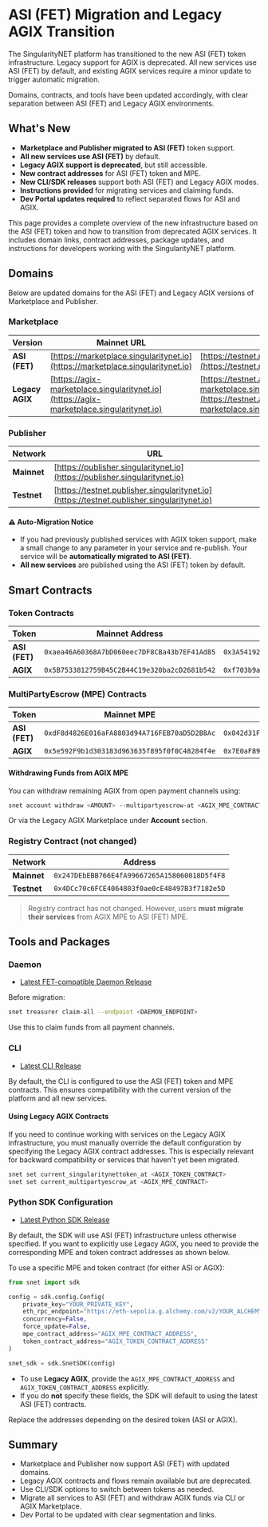 # ASI (FET) Migration and Legacy AGIX Transition

The SingularityNET platform has transitioned to the new ASI (FET) token infrastructure. Legacy support for AGIX is deprecated. All new services use ASI (FET) by default, and existing AGIX services require a minor update to trigger automatic migration. 

Domains, contracts, and tools have been updated accordingly, with clear separation between ASI (FET) and Legacy AGIX environments.

## What's New

* **Marketplace and Publisher migrated to ASI (FET)** token support.
* **All new services use ASI (FET)** by default.
* **Legacy AGIX support is deprecated**, but still accessible.
* **New contract addresses** for ASI (FET) token and MPE.
* **New CLI/SDK releases** support both ASI (FET) and Legacy AGIX modes.
* **Instructions provided** for migrating services and claiming funds.
* **Dev Portal updates required** to reflect separated flows for ASI and AGIX.

This page provides a complete overview of the new infrastructure based on the ASI (FET) token and how to transition from deprecated AGIX services. It includes domain links, contract addresses, package updates, and instructions for developers working with the SingularityNET platform.

## Domains

Below are updated domains for the ASI (FET) and Legacy AGIX versions of Marketplace and Publisher.

### Marketplace

| Version         | Mainnet URL                                                                              | Testnet URL                                                                                              |
| --------------- | ---------------------------------------------------------------------------------------- | -------------------------------------------------------------------------------------------------------- |
| **ASI (FET)**   | [https://marketplace.singularitynet.io](https://marketplace.singularitynet.io)           | [https://testnet.marketplace.singularitynet.io](https://testnet.marketplace.singularitynet.io)           |
| **Legacy AGIX** | [https://agix-marketplace.singularitynet.io](https://agix-marketplace.singularitynet.io) | [https://testnet.agix-marketplace.singularitynet.io](https://testnet.agix-marketplace.singularitynet.io) |

### Publisher

| Network     | URL                                                                                        |
| ----------- | ------------------------------------------------------------------------------------------ |
| **Mainnet** | [https://publisher.singularitynet.io](https://publisher.singularitynet.io)                 |
| **Testnet** | [https://testnet.publisher.singularitynet.io](https://testnet.publisher.singularitynet.io) |

#### ⚠️ Auto-Migration Notice

* If you had previously published services with AGIX token support, make a small change to any parameter in your service and re-publish. Your service will be **automatically migrated to ASI (FET)**.
* **All new services** are published using the ASI (FET) token by default.

## Smart Contracts

### Token Contracts

| Token         | Mainnet Address                              | Testnet Address                              |
| ------------- | -------------------------------------------- | -------------------------------------------- |
| **ASI (FET)** | `0xaea46A60368A7bD060eec7DF8CBa43b7EF41Ad85` | `0x3A54192862D1c52C8175d4912f1f778d1E3C2449` |
| **AGIX**      | `0x5B7533812759B45C2B44C19e320ba2cD2681b542` | `0xf703b9aB8931B6590CFc95183be4fEf278732016` |

### MultiPartyEscrow (MPE) Contracts

| Token         | Mainnet MPE                                  | Testnet MPE                                  |
| ------------- | -------------------------------------------- | -------------------------------------------- |
| **ASI (FET)** | `0xdF8d4826E016aFA8803d94A716FEB70aD5D2B8Ac` | `0x042d31F61c598eADcAc729B845406514521db520` |
| **AGIX**      | `0x5e592F9b1d303183d963635f895f0f0C48284f4e` | `0x7E0aF8988DF45B824b2E0e0A87c6196897744970` |

#### Withdrawing Funds from AGIX MPE

You can withdraw remaining AGIX from open payment channels using:

```bash
snet account withdraw <AMOUNT> --multipartyescrow-at <AGIX_MPE_CONTRACT_ADDRESS>
```

Or via the Legacy AGIX Marketplace under **Account** section.

### Registry Contract (not changed)

| Network     | Address                                      |
| ----------- | -------------------------------------------- |
| **Mainnet** | `0x247DEbEBB766E4fA99667265A158060018D5f4F8` |
| **Testnet** | `0x4DCc70c6FCE4064803f0ae0cE48497B3f7182e5D` |

> Registry contract has not changed. However, users **must migrate their services** from AGIX MPE to ASI (FET) MPE.

## Tools and Packages

### Daemon

* [Latest FET-compatible Daemon Release](https://github.com/singnet/snet-daemon/releases/latest)

Before migration:

```bash
snet treasurer claim-all --endpoint <DAEMON_ENDPOINT>
```

Use this to claim funds from all payment channels.

### CLI

* [Latest CLI Release](https://github.com/singnet/snet-cli/releases/latest)

By default, the CLI is configured to use the ASI (FET) token and MPE contracts. This ensures compatibility with the current version of the platform and all new services.

#### Using Legacy AGIX Contracts

If you need to continue working with services on the Legacy AGIX infrastructure, you must manually override the default configuration by specifying the Legacy AGIX contract addresses. This is especially relevant for backward compatibility or services that haven't yet been migrated.

```bash
snet set current_singularitynettoken_at <AGIX_TOKEN_CONTRACT>
snet set current_multipartyescrow_at <AGIX_MPE_CONTRACT>
```

### Python SDK Configuration

* [Latest Python SDK Release](https://github.com/singnet/snet-sdk-python/latest)

By default, the SDK will use ASI (FET) infrastructure unless otherwise specified. If you want to explicitly use Legacy AGIX, you need to provide the corresponding MPE and token contract addresses as shown below.

To use a specific MPE and token contract (for either ASI or AGIX):

```python
from snet import sdk

config = sdk.config.Config(
    private_key="YOUR_PRIVATE_KEY",
    eth_rpc_endpoint="https://eth-sepolia.g.alchemy.com/v2/YOUR_ALCHEMY_API_KEY",
    concurrency=False,
    force_update=False,
    mpe_contract_address="AGIX_MPE_CONTRACT_ADDRESS",
    token_contract_address="AGIX_TOKEN_CONTRACT_ADDRESS"
)

snet_sdk = sdk.SnetSDK(config)
```

* To use **Legacy AGIX**, provide the `AGIX_MPE_CONTRACT_ADDRESS` and `AGIX_TOKEN_CONTRACT_ADDRESS` explicitly.
* If you do **not** specify these fields, the SDK will default to using the latest ASI (FET) contracts.

Replace the addresses depending on the desired token (ASI or AGIX).

## Summary

* Marketplace and Publisher now support ASI (FET) with updated domains.
* Legacy AGIX contracts and flows remain available but are deprecated.
* Use CLI/SDK options to switch between tokens as needed.
* Migrate all services to ASI (FET) and withdraw AGIX funds via CLI or AGIX Marketplace.
* Dev Portal to be updated with clear segmentation and links.
